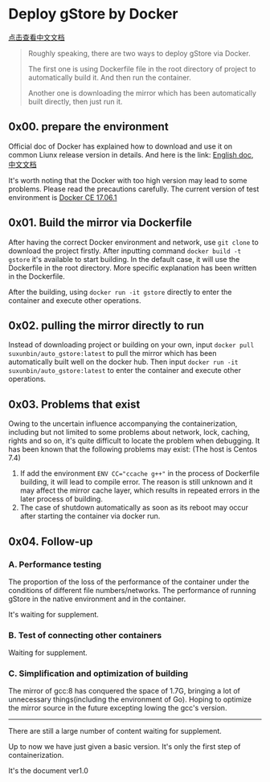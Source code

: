 # Deploy gStore by Docker

[点击查看中文文档](Docker方式部署gStore.md)

>Roughly speaking, there are two ways to deploy gStore via Docker.
>
>The first one is using Dockerfile file in the root directory of project to automatically build it. And then run the container.
>
>Another one is downloading the mirror which has been automatically built directly, then just run it.

## 0x00. prepare the environment

Official doc of Docker has explained how to download and use it on common Liunx release version in details. And here is the link: [English doc](https://docs.docker.com/install/linux/docker-ce/ubuntu/), [中文文档](https://docs.docker-cn.com/engine/installation/linux/docker-ce/centos/#%E5%85%88%E5%86%B3%E6%9D%A1%E4%BB%B6)

It's worth noting that the Docker with too high version may lead to some problems. Please read the precautions carefully. The current version of test environment is <u>Docker CE 17.06.1</u>

## 0x01. Build the mirror via Dockerfile

After having the correct Docker environment and network, use `git clone` to download the project firstly.  After inputting command `docker build -t gstore` it's available to start building. In the default case, it will use the Dockerfile in the root directory. More specific explanation has been written in the Dockerfile.

After the building, using `docker run -it gstore` directly to enter the container and execute other operations. 

## 0x02. pulling the mirror directly to run

Instead of downloading project or building on your own, input `docker pull suxunbin/auto_gstore:latest` to pull the mirror which has been automatically built well on the docker hub.  Then input `docker run -it suxunbin/auto_gstore:latest` to enter the container and execute other operations. 

## 0x03. Problems that exist

Owing to the uncertain influence accompanying the containerization, including but not limited to some problems about network, lock, caching, rights and so on, it's quite difficult to locate the problem when debugging. It has been known that the following problems may exist: (The host is Centos 7.4)

1. If add the environment `ENV CC="ccache g++"` in the process of Dockerfile building, it will lead to compile error. The reason is still unknown and it may affect the mirror cache layer, which results in repeated errors in the later process of building.
2. The case of shutdown automatically as soon as its reboot may occur after starting the container via docker run.

## 0x04. Follow-up

### A. Performance testing

The proportion of the loss of the performance of the container under the conditions of different file numbers/networks. The performance of running gStore in the native environment and in the container.

It's waiting for supplement.

### B. Test of connecting other containers

Waiting for supplement.

### C. Simplification and optimization of building

The mirror of gcc:8 has conquered the space of 1.7G, bringing a lot of unnecessary things(including the environment of Go). Hoping to optimize the mirror source in the future excepting lowing the gcc's version.

---

There are still a large number of content waiting for supplement.

Up to now we have just given a basic version. It's only the first step of containerization.

It's the document ver1.0
